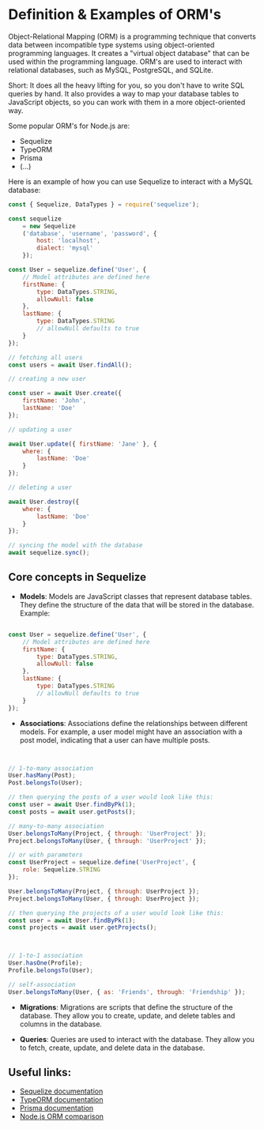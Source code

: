 # Definition & Examples of ORM's

Object-Relational Mapping (ORM) is a programming technique that converts data between incompatible type systems using object-oriented programming languages. It creates a "virtual object database" that can be used within the programming language. ORM's are used to interact with relational databases, such as MySQL, PostgreSQL, and SQLite.

Short:
It does all the heavy lifting for you, so you don't have to write SQL queries by hand. It also provides a way to map your database tables to JavaScript objects, so you can work with them in a more object-oriented way.


Some popular ORM's for Node.js are:
- Sequelize
- TypeORM
- Prisma
- (...)

Here is an example of how you can use Sequelize to interact with a MySQL database:

```javascript
const { Sequelize, DataTypes } = require('sequelize');

const sequelize
    = new Sequelize
    ('database', 'username', 'password', {
        host: 'localhost',
        dialect: 'mysql'
    });

const User = sequelize.define('User', {
    // Model attributes are defined here
    firstName: {
        type: DataTypes.STRING,
        allowNull: false
    },
    lastName: {
        type: DataTypes.STRING
        // allowNull defaults to true
    }
});

// fetching all users
const users = await User.findAll();

// creating a new user

const user = await User.create({
    firstName: 'John',
    lastName: 'Doe'
});

// updating a user

await User.update({ firstName: 'Jane' }, {
    where: {
        lastName: 'Doe'
    }
});

// deleting a user

await User.destroy({
    where: {
        lastName: 'Doe'
    }
});

// syncing the model with the database
await sequelize.sync();

```

## Core concepts in Sequelize

- **Models**: Models are JavaScript classes that represent database tables. They define the structure of the data that will be stored in the database.
Example:

```javascript

const User = sequelize.define('User', {
    // Model attributes are defined here
    firstName: {
        type: DataTypes.STRING,
        allowNull: false
    },
    lastName: {
        type: DataTypes.STRING
        // allowNull defaults to true
    }
});

```
- **Associations**: Associations define the relationships between different models. For example, a user model might have an association with a post model, indicating that a user can have multiple posts.

```javascript


// 1-to-many association
User.hasMany(Post);
Post.belongsTo(User);

// then querying the posts of a user would look like this:
const user = await User.findByPk(1);
const posts = await user.getPosts();

// many-to-many association
User.belongsToMany(Project, { through: 'UserProject' });
Project.belongsToMany(User, { through: 'UserProject' });

// or with parameters
const UserProject = sequelize.define('UserProject', {
    role: Sequelize.STRING
});

User.belongsToMany(Project, { through: UserProject });
Project.belongsToMany(User, { through: UserProject });

// then querying the projects of a user would look like this:
const user = await User.findByPk(1);
const projects = await user.getProjects();



// 1-to-1 association
User.hasOne(Profile);
Profile.belongsTo(User);

// self-association
User.belongsToMany(User, { as: 'Friends', through: 'Friendship' });

```

- **Migrations**: Migrations are scripts that define the structure of the database. They allow you to create, update, and delete tables and columns in the database.

- **Queries**: Queries are used to interact with the database. They allow you to fetch, create, update, and delete data in the database.

## Useful links:

- [Sequelize documentation](https://sequelize.org/)
- [TypeORM documentation](https://typeorm.io/)
- [Prisma documentation](https://www.prisma.io/)
- [Node.js ORM comparison](https://amplication.com/blog/top-6-orms-for-modern-nodejs-app-development)

